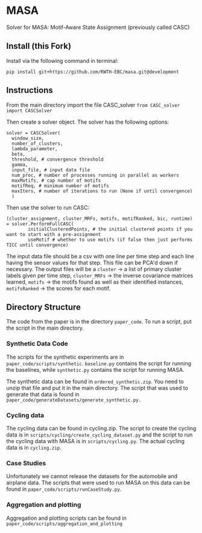 # MASA
Solver for MASA: Motif-Aware State Assignment (previously called CASC)

## Install (this Fork)
Install via the following command in terminal:
```
pip install git+https://github.com/RWTH-EBC/masa.git@development
```

## Instructions

From the main directory import the file CASC_solver `from CASC_solver import CASCSolver`

Then create a solver object. The solver has the following options:
```
solver = CASCSolver(
  window_size,
  number_of_clusters,
  lambda_parameter,
  beta,
  threshold, # convergence threshold
  gamma,
  input_file, # input data file
  num_proc, # number of processes running in parallel as workers
  maxMotifs, # cap number of motifs
  motifReq, # minimum number of motifs
  maxIters, # number of iterations to run (None if until convergence)
  )
```
Then use the solver to run CASC:
```
(cluster_assignment, cluster_MRFs, motifs, motifRanked, bic, runtime) = solver.PerformFullCASC(
        initialClusteredPoints, # the initial clustered points if you want to start with a pre-assignment
        useMotif # whether to use motifs (if false then just performs TICC until convergence)
```

The input data file should be a csv with one line per time step and each line having the sensor values for that step. This file can be PCA'd down if necessary. The output files will be a `cluster` -> a list of primary cluster labels given per time step, `cluster_MRFs` -> the inverse covariance matrices learned, `motifs` -> the motifs found as well as their identified instances, `motifsRanked` -> the scores for each motif.

## Directory Structure
The code from the paper is in the directory `paper_code`. To run a script, put the script in the main directory.

### Synthetic Data Code
The scripts for the synthetic experiments are in `paper_code/scripts/synthetic`. `baseline.py` contains the script for running the baselines, while `synthetic.py` contains the script for running MASA.

The synthetic data can be found in `ordered_synthetic.zip`. You need to unzip that file and put it in the main directory. The script that was used to generate that data is found in `paper_code/generateDatasets/generate_synthetic.py.`

### Cycling data
The cycling data can be found in cycling.zip. The script to create the cycling data is in `scripts/cycling/create_cycling_dataset.py` and the script to run the cycling data with MASA is in `scripts/cycling.py`. The actual cycling data is in `cycling.zip`.

### Case Studies
Unfortunately we cannot release the datasets for the automobile and airplane data. The scripts that were used to run MASA on this data can be found in `paper_code/scripts/runCaseStudy.py`.

### Aggregation and plotting
Aggregation and plotting scripts can be found in `paper_code/scripts/aggregation_and_plotting`